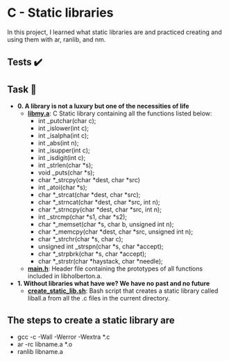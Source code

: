 # C - Static libraries
In this project, I learned what static libraries are and practiced creating and using them with ar, ranlib, and nm.


## Tests ✔️
## Task 📃
+ __0. A library is not a luxury but one of the necessities of life__
  - __[libmy.a](https://github.com/kehalitsehay/alx-low_level_programming/tree/main/0x09-static_libraries/)__: C Static library containing all the functions listed below:
    * int _putchar(char c);
    - int _islower(int c);
    - int _isalpha(int c);
    * int _abs(int n);
    + int _isupper(int c);
    - int _isdigit(int c);
    * int _strlen(char *s);
    + void _puts(char *s);
    - char *_strcpy(char *dest, char *src)
    * int _atoi(char *s);
    + char *_strcat(char *dest, char *src);
    - char *_strncat(char *dest, char *src, int n);
    + char *_strncpy(char *dest, char *src, int n);
    * int _strcmp(char *s1, char *s2);
    - char *_memset(char *s, char b, unsigned int n);
    * char *_memcpy(char *dest, char *src, unsigned int n);
    * char *_strchr(char *s, char c);
    - unsigned int _strspn(char *s, char *accept);
    - char *_strpbrk(char *s, char *accept);
    * char *_strstr(char *haystack, char *needle);
  - __[main.h](https://github.com/kehalitsehay/alx-low_level_programming/tree/main/0x09-static_libraries/)__: Header file containing the prototypes of all functions included in libholberton.a.
+ __1. Without libraries what have we? We have no past and no future__
  - __[create_static_lib.sh](https://github.com/kehalitsehay/alx-low_level_programming/tree/main/0x09-static_libraries/)__: Bash script that creates a static library called liball.a from all the .c files in the current directory.

## The steps to create a static library are
  + gcc -c -Wall -Werror -Wextra *.c
  + ar -rc libname.a *.o
  + ranlib libname.a
